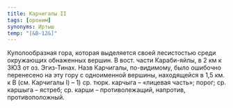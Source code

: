 ```yaml
---
title: Карчигалы II
tags: [ороним]
synonyms: Иртыш
temp: "[&В-12&]"
---
```


Куполообразная гора, которая выделяется своей лесистостью среди окружающих
обнаженных вершин. В вост. части Караби-яйлы, в 2 км к ЗЮЗ от оз. Эгиз-Тинах.
Назв Карчигалы, по-видимому, было ошибочно перенесено на эту гору с одноименной
вершины, находящейся в 1,5 км. к В (см. Карчигалы I) – 1) ср. тюрк. карчыга –
«лицевая часть»; порог; ср. каршыга – ястреб; ср. карши – противолежащий,
напротив, противоположный.
